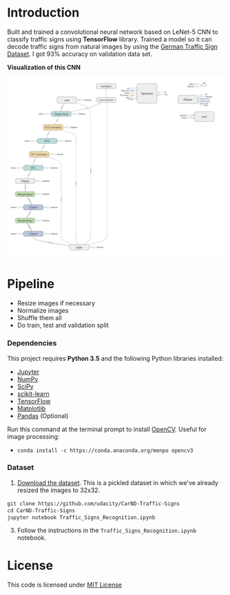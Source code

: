 # Introduction

Built and trained a convolutional neural network based on LeNet-5 CNN to classify traffic signs using **TensorFlow** library. Trained a model so it can decode traffic signs from natural images by using the [German Traffic Sign Dataset](http://benchmark.ini.rub.de/?section=gtsrb&subsection=dataset). I got 93% accuracy on validation data set.

**Visualization of this CNN**

![visualization of cnn](cnn-visualization1.png)

# Pipeline
- Resize images if necessary
- Normalize images
- Shuffle them all
- Do train, test and validation split


### Dependencies

This project requires **Python 3.5** and the following Python libraries installed:

- [Jupyter](http://jupyter.org/)
- [NumPy](http://www.numpy.org/)
- [SciPy](https://www.scipy.org/)
- [scikit-learn](http://scikit-learn.org/)
- [TensorFlow](http://tensorflow.org)
- [Matplotlib](http://matplotlib.org/)
- [Pandas](http://pandas.pydata.org/) (Optional)

Run this command at the terminal prompt to install [OpenCV](http://opencv.org/). Useful for image processing:

- `conda install -c https://conda.anaconda.org/menpo opencv3`

### Dataset

1. [Download the dataset](https://d17h27t6h515a5.cloudfront.net/topher/2016/November/581faac4_traffic-signs-data/traffic-signs-data.zip). This is a pickled dataset in which we've already resized the images to 32x32.
```
git clone https://github.com/udacity/CarND-Traffic-Signs
cd CarND-Traffic-Signs
jupyter notebook Traffic_Signs_Recognition.ipynb
```
3. Follow the instructions in the `Traffic_Signs_Recognition.ipynb` notebook.

# License 

This code is licensed under [MIT License](https://opensource.org/licenses/MIT)

